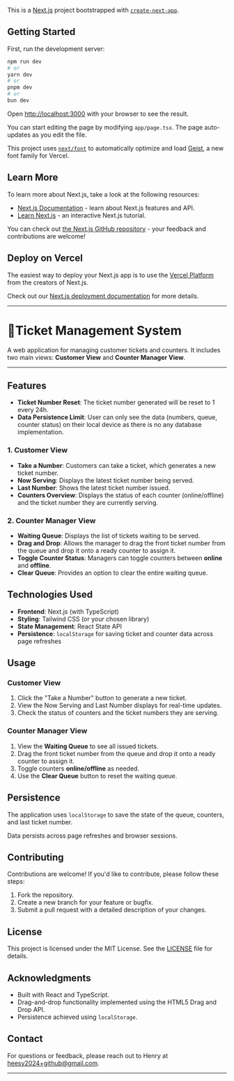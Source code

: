 This is a [Next.js](https://nextjs.org) project bootstrapped with [`create-next-app`](https://nextjs.org/docs/app/api-reference/cli/create-next-app).

## Getting Started

First, run the development server:

```bash
npm run dev
# or
yarn dev
# or
pnpm dev
# or
bun dev
```

Open [http://localhost:3000](http://localhost:3000) with your browser to see the result.

You can start editing the page by modifying `app/page.tsx`. The page auto-updates as you edit the file.

This project uses [`next/font`](https://nextjs.org/docs/app/building-your-application/optimizing/fonts) to automatically optimize and load [Geist](https://vercel.com/font), a new font family for Vercel.

## Learn More

To learn more about Next.js, take a look at the following resources:

- [Next.js Documentation](https://nextjs.org/docs) - learn about Next.js features and API.
- [Learn Next.js](https://nextjs.org/learn) - an interactive Next.js tutorial.

You can check out [the Next.js GitHub repository](https://github.com/vercel/next.js) - your feedback and contributions are welcome!

## Deploy on Vercel

The easiest way to deploy your Next.js app is to use the [Vercel Platform](https://vercel.com/new?utm_medium=default-template&filter=next.js&utm_source=create-next-app&utm_campaign=create-next-app-readme) from the creators of Next.js.

Check out our [Next.js deployment documentation](https://nextjs.org/docs/app/building-your-application/deploying) for more details.

---

# 🎫Ticket Management System

A web application for managing customer tickets and counters. It includes two main views: **Customer View** and **Counter Manager View**.

---

## Features

- **Ticket Number Reset**: The ticket number generated will be reset to 1 every 24h.
- **Data Persistence Limit**: User can only see the data (numbers, queue, counter status) on their local device as there is no any database implementation.

### **1. Customer View**

- **Take a Number**: Customers can take a ticket, which generates a new ticket number.
- **Now Serving**: Displays the latest ticket number being served.
- **Last Number**: Shows the latest ticket number issued.
- **Counters Overview**: Displays the status of each counter (online/offline) and the ticket number they are currently serving.

### **2. Counter Manager View**

- **Waiting Queue**: Displays the list of tickets waiting to be served.
- **Drag and Drop**: Allows the manager to drag the front ticket number from the queue and drop it onto a ready counter to assign it.
- **Toggle Counter Status**: Managers can toggle counters between **online** and **offline**.
- **Clear Queue**: Provides an option to clear the entire waiting queue.

## Technologies Used

- **Frontend**: Next.js (with TypeScript)
- **Styling**: Tailwind CSS (or your chosen library)
- **State Management**: React State API
- **Persistence**: `localStorage` for saving ticket and counter data across page refreshes

## Usage

### Customer View

1. Click the "Take a Number" button to generate a new ticket.
2. View the Now Serving and Last Number displays for real-time updates.
3. Check the status of counters and the ticket numbers they are serving.

### Counter Manager View

1. View the **Waiting Queue** to see all issued tickets.
2. Drag the front ticket number from the queue and drop it onto a ready counter to assign it.
3. Toggle counters **online/offline** as needed.
4. Use the **Clear Queue** button to reset the waiting queue.

## Persistence

The application uses `localStorage` to save the state of the queue, counters, and last ticket number.

Data persists across page refreshes and browser sessions.

## Contributing

Contributions are welcome! If you'd like to contribute, please follow these steps:

1. Fork the repository.
2. Create a new branch for your feature or bugfix.
3. Submit a pull request with a detailed description of your changes.

## License

This project is licensed under the MIT License. See the [LICENSE](./LICENSE) file for details.

## Acknowledgments

- Built with React and TypeScript.
- Drag-and-drop functionality implemented using the HTML5 Drag and Drop API.
- Persistence achieved using `localStorage`.

## Contact

For questions or feedback, please reach out to Henry at heesy2024+github@gmail.com.

---
